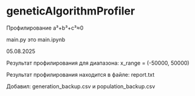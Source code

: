 # geneticAlgorithmProfiler
Профилирование a³+b³+c³≈0

main.py это main.ipynb

05.08.2025

Результат профилирования для диапазона: x_range = (-50000, 50000)

Результат профилирования находится в файле: report.txt

Добавил: generation_backup.csv и population_backup.csv
